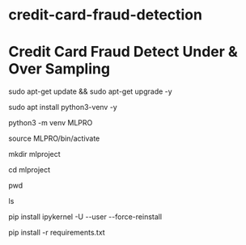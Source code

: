 # credit-card-fraud-detection

# Credit Card Fraud Detect Under & Over Sampling

  sudo apt-get update && sudo apt-get upgrade -y

  sudo apt install python3-venv -y

  python3 -m venv MLPRO

  source MLPRO/bin/activate 

  mkdir mlproject

  cd mlproject  

  pwd

  ls

  pip install ipykernel -U --user --force-reinstall

  pip install -r requirements.txt
